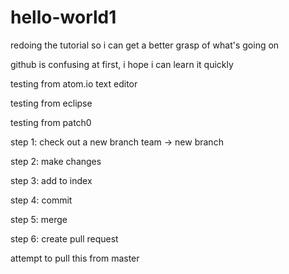 # hello-world1
redoing the tutorial so i can get a better grasp of what's going on

github is confusing at first, i hope i can learn it quickly

testing from atom.io text editor

testing from eclipse 

testing from patch0

step 1: check out a new branch
	team -> new branch
	
step 2: make changes

step 3: add to index

step 4: commit

step 5: merge

step 6: create pull request


attempt to pull this from master
